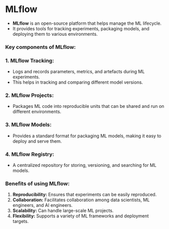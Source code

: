 # **MLflow**

- **MLflow** is an open-source platform that helps manage the ML lifecycle.
- It provides tools for tracking experiments, packaging models, and deploying them to various environments.

### **Key components of MLflow:**

### 1. **MLflow Tracking:** 
- Logs and records parameters, metrics, and artefacts during ML experiments.
- This helps in tracking and comparing different model versions.

### 2. **MLflow Projects:** 
- Packages ML code into reproducible units that can be shared and run on different environments.

### 3. **MLflow Models:** 
- Provides a standard format for packaging ML models, making it easy to deploy and serve them.

### 4. **MLflow Registry:** 
- A centralized repository for storing, versioning, and searching for ML models.

### **Benefits of using MLflow:**

1. **Reproducibility:** Ensures that experiments can be easily reproduced.
2. **Collaboration:** Facilitates collaboration among data scientists, ML engineers, and AI engineers.
3. **Scalability:** Can handle large-scale ML projects.
4. **Flexibility:** Supports a variety of ML frameworks and deployment targets.
